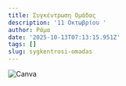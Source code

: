 ```yaml
---
title: Συγκέντρωση Ομάδας
description: '11 Οκτωβρίου '
author: Ράμα
date: '2025-10-13T07:13:15.951Z'
tags: []
slug: sygkentrosi-omadas
---
```

![Canva](https://www.canva.com/design/DAG1mWR84Eg/GWmrjLIbdrFajMrjUfieFA/watch?embed)
